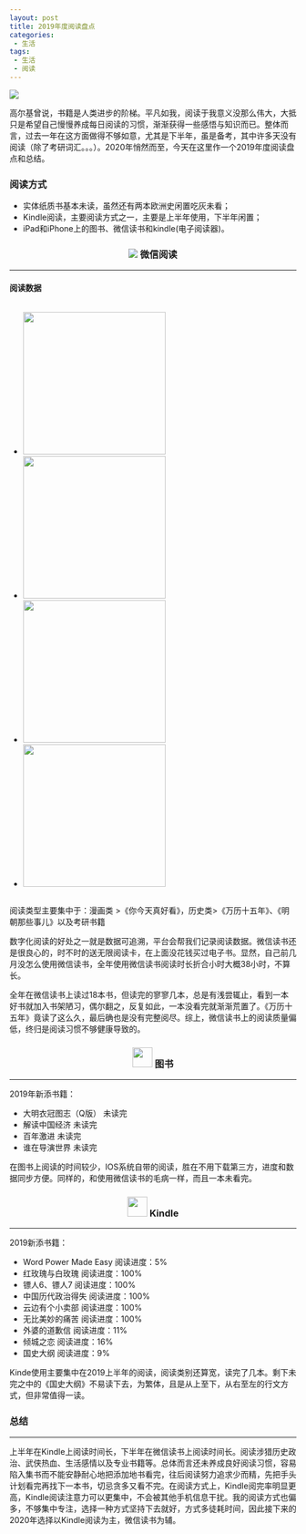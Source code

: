 ```yaml
---
layout: post
title: 2019年度阅读盘点
categories:
 - 生活
tags:
 - 生活
 - 阅读
---
```


![](https://article-1300776923.cos.ap-chengdu.myqcloud.com/2019%E5%B9%B4%E5%BA%A6%E9%98%85%E8%AF%BB%E7%9B%98%E7%82%B9/2019%E5%B9%B4%E5%BA%A6%E9%98%85%E8%AF%BB%E7%9B%98%E7%82%B9.JPG)

<!-- more -->

高尔基曾说，书籍是人类进步的阶梯。平凡如我，阅读于我意义没那么伟大，大抵只是希望自己慢慢养成每日阅读的习惯，渐渐获得一些感悟与知识而已。整体而言，过去一年在这方面做得不够如意，尤其是下半年，虽是备考，其中许多天没有阅读（除了考研词汇。。。）。2020年悄然而至，今天在这里作一个2019年度阅读盘点和总结。

### 阅读方式

- 实体纸质书基本未读，虽然还有两本欧洲史闲置吃灰未看；
- Kindle阅读，主要阅读方式之一，主要是上半年使用，下半年闲置；
- iPad和iPhone上的图书、微信读书和kindle(电子阅读器)。


<h3 id="微信阅读" style="text-align:center;">
<img src="https://rescdn.qqmail.com/node/wr/wrpage/style/images/independent/favicon/favicon_32h.png" class="nofancybox" style="border:none;">
微信阅读</h3>

---

#### 阅读数据

<div style="display:flex">
<ul>
<li width="25%">
<img src="https://article-1300776923.cos.ap-chengdu.myqcloud.com/2019%E5%B9%B4%E5%BA%A6%E9%98%85%E8%AF%BB%E7%9B%98%E7%82%B9/IMG_0630.PNG" height="250px">
</li>
<li width="25%">
<img src="https://article-1300776923.cos.ap-chengdu.myqcloud.com/2019%E5%B9%B4%E5%BA%A6%E9%98%85%E8%AF%BB%E7%9B%98%E7%82%B9/IMG_0631.PNG" height="250px">
</li>
<li width="25%">
<img src="https://article-1300776923.cos.ap-chengdu.myqcloud.com/2019%E5%B9%B4%E5%BA%A6%E9%98%85%E8%AF%BB%E7%9B%98%E7%82%B9/IMG_0632.PNG" height="250px">
</li>
<li width="25%">
<img src="https://article-1300776923.cos.ap-chengdu.myqcloud.com/2019%E5%B9%B4%E5%BA%A6%E9%98%85%E8%AF%BB%E7%9B%98%E7%82%B9/IMG_0633.PNG" height="250px">
</li>
</ul>
</div>

阅读类型主要集中于：漫画类 >《你今天真好看》，历史类>《万历十五年》、《明朝那些事儿》以及考研书籍

数字化阅读的好处之一就是数据可追溯，平台会帮我们记录阅读数据。微信读书还是很良心的，时不时的送无限阅读卡，在上面没花钱买过电子书。显然，自己前几月没怎么使用微信读书，全年使用微信读书阅读时长折合小时大概38小时，不算长。

全年在微信读书上读过18本书，但读完的寥寥几本，总是有浅尝辄止，看到一本好书就加入书架陋习，偶尔翻之，反复如此，一本没看完就渐渐荒置了。《万历十五年》竟读了这么久，最后确也是没有完整阅尽。综上，微信读书上的阅读质量偏低，终归是阅读习惯不够健康导致的。


<h3 id="图书" style="text-align:center;">
<img src="https://help.apple.com/assets/5BC4D6DC0946226346E6B778/5BC4DA09680CE2287099FC76/zh_CN/abe06068d0d9de1cb5834324b02c2c7b.png" class="nofancybox" style="height:35px; width:35px;border:none;">
图书</h3>

---

2019年新添书籍：

- 大明衣冠图志（Q版） 未读完
- 解读中国经济  未读完
- 百年激进  未读完
- 谁在导演世界 未读完

在图书上阅读的时间较少，IOS系统自带的阅读，胜在不用下载第三方，进度和数据同步方便。同样的，和使用微信读书的毛病一样，而且一本未看完。


<h3 id="Kindle" style="text-align:center;">
<img src="https://timgsa.baidu.com/timg?image&quality=80&size=b9999_10000&sec=1577985017229&di=8949126810781e75f05af80fd445ec5d&imgtype=0&src=http%3A%2F%2Fn.sinaimg.cn%2Ftranslate%2F20171031%2Flmkv-fynhhay9608187.jpg" class="nofancybox" style="height:35px; width:35px;border:none">
Kindle</h3>

---

2019新添书籍：

- Word Power Made Easy  阅读进度：5%
- 红玫瑰与白玫瑰  阅读进度：100%
- 镖人6、镖人7  阅读进度：100%
- 中国历代政治得失 阅读进度：100%
- 云边有个小卖部  阅读进度：100%
- 无比美妙的痛苦  阅读进度：100%
- 外婆的道歉信  阅读进度：11%
- 倾城之恋 阅读进度：16%
- 国史大纲 阅读进度：9%

Kinde使用主要集中在2019上半年的阅读，阅读类别还算宽，读完了几本。剩下未完之中的《国史大纲》不易读下去，为繁体，且是从上至下，从右至左的行文方式，但非常值得一读。



### 总结

---

上半年在Kindle上阅读时间长，下半年在微信读书上阅读时间长。阅读涉猎历史政治、武侠热血、生活感情以及专业书籍等。总体而言还未养成良好阅读习惯，容易陷入集书而不能安静耐心地把添加地书看完，往后阅读努力追求少而精，先把手头计划看完再找下一本书，切忌贪多又看不完。在阅读方式上，Kindle阅完率明显更高，Kindle阅读注意力可以更集中，不会被其他手机信息干扰。我的阅读方式也偏多，不够集中专注，选择一种方式坚持下去就好，方式多徒耗时间，因此接下来的2020年选择以Kindle阅读为主，微信读书为辅。